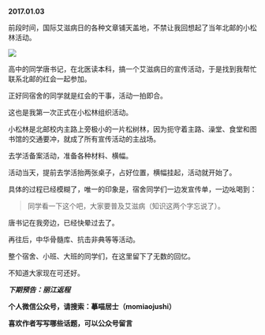 
**2017.01.03**

前段时间，国际艾滋病日的各种文章铺天盖地，不禁让我回想起了当年北邮的小松林活动。

![](https://mmbiz.qlogo.cn/mmbiz_jpg/uDI3FLln00apiagiaqvYqq3fluRJyUpqzMic16ibcNassYl2snI5qYOpTANQIak6zcz1rsjpSkZRlhQR8FYpbbZOdA/0?wx_fmt=jpeg)


高中的同学唐书记，在北医读本科，搞一个艾滋病日的宣传活动，于是找到我帮忙联系北邮的红会一起参加。

正好同宿舍的同学就是红会的干事，活动一拍即合。

这也是我第一次正式在小松林组织活动。

小松林是北邮校内主路上旁极小的一片松树林，因为扼守着主路、澡堂、食堂和图书馆的交通要冲，就成了所有宣传活动的主战场。

去学活备案活动，准备各种材料、横幅。

活动当天，提前去学活抬两张桌子，占好位置，横幅挂起，活动就开始了。

具体的过程已经模糊了，唯一的印象是，宿舍同学们一边发宣传单，一边吆喝到：
>同学看一下这个吧，大家要普及艾滋病（知识这两个字忘说了）。


唐书记在我旁边，已经快晕过去了。

再往后，中华骨髓库、抗击非典等等活动。

整个宿舍、小班、大班的同学们，在这里留下了无数的回忆。

不知道大家现在可还好。


***下期预告：丽江返程***


**个人微信公众号，请搜索：摹喵居士（momiaojushi）**

**喜欢作者写写哪些话题，可以公众号留言**
